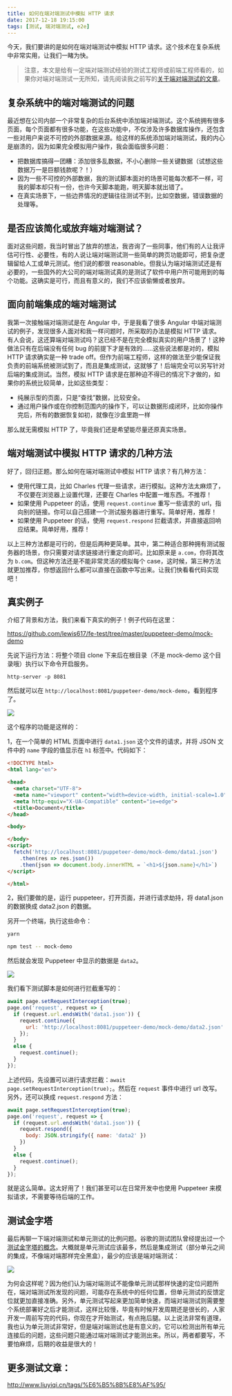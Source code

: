 ```yaml
---
title: 如何在端对端测试中模拟 HTTP 请求
date: 2017-12-18 19:15:00
tags: [测试, 端对端测试, e2e]
---
```


今天，我们要讲的是如何在端对端测试中模拟 HTTP 请求。这个技术在复杂系统中非常实用，让我们一睹为快。

> 注意，本文是给有一定端对端测试经验的测试工程师或前端工程师看的，如果你对端对端测试一无所知，请先阅读我之前写的[关于端对端测试的文章](http://www.liuyiqi.cn/tags/%E7%AB%AF%E5%AF%B9%E7%AB%AF%E6%B5%8B%E8%AF%95/)。

<!--more-->

## 复杂系统中的端对端测试的问题

最近想在公司内部一个非常复杂的后台系统中添加端对端测试。这个系统拥有很多页面，每个页面都有很多功能，在这些功能中，不仅涉及许多数据库操作，还包含一些对用户来说不可控的外部数据来源。给这样的系统添加端对端测试，我的内心是崩溃的，因为如果完全模拟用户操作，我会面临很多问题：

- 把数据库搞得一团糟：添加很多乱数据，不小心删除一些关键数据（试想这些数据万一是巨额钱款呢？！）
- 因为一些不可控的外部数据，我的测试脚本面对的场景可能每次都不一样，可我的脚本却只有一份，也许今天脚本能跑，明天脚本就出错了。
- 在真实场景下，一些边界情况的逻辑往往测试不到，比如空数据，错误数据的处理等。

## 是否应该简化或放弃端对端测试？

面对这些问题，我当时冒出了放弃的想法，我咨询了一些同事，他们有的人让我评估可行性、必要性，有的人说让端对端测试测一些简单的跨页功能即可，把复杂逻辑留给人工或单元测试。他们说的都很 reasonable。但我认为端对端测试还是有必要的，一些国外的大公司的端对端测试真的是测试了软件中用户所可能用到的每个功能。这确实是可行，而且有意义的，我们不应该偷懒或者放弃。

## 面向前端集成的端对端测试

我第一次接触端对端测试是在 Angular 中，于是我看了很多 Angular 中端对端测试的例子，发现很多人面对和我一样问题时，所采取的办法是模拟 HTTP 请求。有人会说，这还算端对端测试吗？这已经不是在完全模拟真实的用户场景了！这种做法只有在后端没有任何 bug 的前提下才是有效的……这些说法都是对的，模拟 HTTP 请求确实是一种 trade off。但作为前端工程师，这样的做法至少能保证我负责的前端系统被测试到了，而且是集成测试，这就够了！后端完全可以另写针对后端的集成测试。当然，模拟 HTTP 请求是在那种迫不得已的情况下才做的，如果你的系统比较简单，比如这些类型：

- 纯展示型的页面，只是“查找”数据，比较安全。
- 通过用户操作或在你控制范围内的操作下，可以让数据形成闭环，比如你操作完后，所有的数据恢复如初，就像在沙盒里跑一样

那么就无需模拟 HTTP 了，毕竟我们还是希望能尽量还原真实场景。

## 端对端测试中模拟 HTTP 请求的几种方法

好了，回归正题。那么如何在端对端测试中模拟 HTTP 请求？有几种方法：

- 使用代理工具，比如 Charles 代理一些请求，进行模拟。这种方法太麻烦了，不仅要在浏览器上设置代理，还要在 Charles 中配置一堆东西。不推荐！
- 如果使用 Puppeteer 的话，使用 `request.continue` 重写一些请求的 url，指向别的链接。你可以自己搭建一个测试服务器进行重写。简单好用，推荐！
- 如果使用 Puppeteer 的话，使用 `request.respond` 拦截请求，并直接返回响应结果。简单好用，推荐！

以上三种方法都是可行的，但是后两种更简单。其中，第二种适合那种拥有测试服务器的场景，你只需要对请求链接进行重定向即可。比如原来是 `a.com`，你将其改为 `b.com`。但这种方法还是不能非常灵活的模拟每个 case，这时候，第三种方法就更加推荐，你想返回什么都可以直接在函数中写出来。让我们快看看代码实现吧！

## 真实例子

介绍了背景和方法，我们来看下真实的例子！例子代码在这里：

<https://github.com/lewis617/fe-test/tree/master/puppeteer-demo/mock-demo>

先说下运行方法：将整个项目 clone 下来后在根目录（不是 mock-demo 这个目录哦）执行以下命令开启服务。

```
http-server -p 8081
```

然后就可以在 `http://localhost:8081/puppeteer-demo/mock-demo`，看到程序了。

![](https://wx1.sinaimg.cn/mw690/83900b4egy1fml6rd07n2j20n2074wet.jpg)

这个程序的功能是这样的：

1，在一个简单的 HTML 页面中进行 `data1.json` 这个文件的请求，并将 JSON 文件中的 `name` 字段的值显示在 `h1` 标签中。代码如下：

```html
<!DOCTYPE html>
<html lang="en">

<head>
  <meta charset="UTF-8">
  <meta name="viewport" content="width=device-width, initial-scale=1.0">
  <meta http-equiv="X-UA-Compatible" content="ie=edge">
  <title>Document</title>
</head>

<body>

</body>
<script>
  fetch('http://localhost:8081/puppeteer-demo/mock-demo/data1.json')
    .then(res => res.json())
    .then(json => document.body.innerHTML = `<h1>${json.name}</h1>`)
</script>

</html>
```

2，我们要做的是，运行 puppeteer，打开页面，并进行请求劫持，将 data1.json 的数据换成 data2.json 的数据。

另开一个终端，执行这些命令：

```sh
yarn

npm test -- mock-demo
```
然后就会发现 Puppeteer 中显示的数据是 `data2`。

![](https://wx1.sinaimg.cn/mw690/83900b4egy1fml6wsw1goj20oc090wfj.jpg)

我们看下测试脚本是如何进行拦截重写的：

```js
await page.setRequestInterception(true);
page.on('request', request => {
  if (request.url.endsWith('data1.json')) {
    request.continue({
      url: 'http://localhost:8081/puppeteer-demo/mock-demo/data2.json'
    });
  }
  else {
    request.continue();
  }
});
```

上述代码，先设置可以进行请求拦截：`await page.setRequestInterception(true);`。然后在 `request` 事件中进行 url 改写。另外，还可以换成 `request.respond` 方法：

```js
await page.setRequestInterception(true);
page.on('request', request => {
  if (request.url.endsWith('data1.json')) {
    request.respond({
      body: JSON.stringify({ name: 'data2' })
    })
  }
  else {
    request.continue();
  }
});
```

就是这么简单。这太好用了！我们甚至可以在日常开发中也使用 Puppeteer 来模拟请求，不需要等待后端的工作。


## 测试金字塔

最后再聊一下端对端测试和单元测试的比例问题。谷歌的测试团队曾经提出过一个[测试金字塔的概念](https://docs.google.com/presentation/d/15gNk21rjer3xo-b1ZqyQVGebOp_aPvHU3YH7YnOMxtE/edit#slide=id.g437663ce1_53_98)。大概就是单元测试应该最多，然后是集成测试（部分单元之间的集成，不像端对端那样完全黑盒），最少的应该是端对端测试：

![](https://ws1.sinaimg.cn/mw690/83900b4egy1fml7bqxe25j20al095t8v.jpg)

为何会这样呢？因为他们认为端对端测试不能像单元测试那样快速的定位问题所在，端对端测试所发现的问题，可能存在系统中的任何位置，但单元测试的反馈定位就更加直接准确。另外，单元测试写起来更加简单快速，而端对端测试则需要整个系统部署好之后才能测试，这样比较慢，毕竟有时候开发周期还是很长的，人家开发一周前写完的代码，你现在才开始测试，有点拖后腿。以上说法非常有道理，我也认为单元测试非常好，但是端对端测试也是有意义的，它可以检测出所有单元连接后的问题，这些问题只能通过端对端测试才能测出来。所以，两者都要写，不要怕麻烦，后期的收益是很大的！

## 更多测试文章：

<http://www.liuyiqi.cn/tags/%E6%B5%8B%E8%AF%95/>